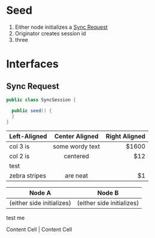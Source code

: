 # Seed

1. Either node initializes a [Sync Request](#syncRequest)
2. Originator creates session id
3. three

# Interfaces

## <a name="syncRequest"></a>Sync Request
```java
public class SyncSession {

  public seed() {
  }
}
```

| Left-Aligned  | Center Aligned  | Right Aligned |
| :------------ |:---------------:| -----:|
| col 3 is      | some wordy text | $1600 |
| col 2 is      | centered        |   $12 |
| test |
| zebra stripes | are neat        |    $1 |


Node A  | Node B
------------- | -------------
(either side initializes)  | (either side initializes)
test me

Content Cell  | Content Cell
